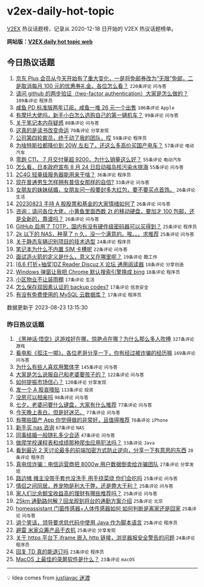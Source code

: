 # v2ex-daily-hot-topic

[V2EX](https://www.v2ex.com/) 热议话题榜，记录从 2020-12-18 日开始的 V2EX 热议话题榜单。

**网站版：[V2EX daily hot topic web](https://boojack.github.io/v2ex-daily-hot-topic-web/)**

## 今日热议话题

<!-- TODAY BEGIN -->

1. [京东 Plus 会员从今天开始有了重大变化，一是将免邮券改为“无限”免邮，二是取消每月 100 元的优惠券礼金。各位怎么看？](https://www.v2ex.com/t/967520) `220条评论` `问与答`
1. [请问 github 的两步验证（two-factor authentication）大家是怎么做的？](https://www.v2ex.com/t/967533) `109条评论` `程序员`
1. [咸鱼 PD 标准版两年订阅，咸鱼一堆 26 元一个出售](https://www.v2ex.com/t/967529) `106条评论` `Apple`
1. [有摩托大佬吗，新手小白怎么选购自己的第一辆机车？](https://www.v2ex.com/t/967543) `99条评论` `问与答`
1. [关于笔记本内存疑惑](https://www.v2ex.com/t/967525) `80条评论` `问与答`
1. [这真的是读书改变命运](https://www.v2ex.com/t/967546) `70条评论` `分享发现`
1. [公司第四轮裁员，终于动了我的团队，哎](https://www.v2ex.com/t/967605) `59条评论` `程序员`
1. [为啥特斯拉都降价到 20W 左右了，还这么多高价买国产电车？](https://www.v2ex.com/t/967704) `57条评论` `电动汽车`
1. [零跑 C11， 7 月交付量超 9200，为什么销量这么好？](https://www.v2ex.com/t/967526) `55条评论` `电动汽车`
1. [怎么看，日本政府宣布 8 月 24 日启动福岛核污染水排海](https://www.v2ex.com/t/967562) `55条评论` `问与答`
1. [2C4G 轻量级服务器能用来干啥？](https://www.v2ex.com/t/967666) `36条评论` `程序员`
1. [现在普通男生怎样拥有普信女那样的自信?](https://www.v2ex.com/t/967521) `33条评论` `问与答`
1. [女朋友的妹妹结婚，女朋友问一般要封多大红包，要不要买点首饰。](https://www.v2ex.com/t/967658) `26条评论` `生活`
1. [20230823 手持 A 股股票和基金的大家情绪如何了](https://www.v2ex.com/t/967654) `26条评论` `问与答`
1. [咨询：请问各位大佬，小黄鱼里面西数 2t 的移动硬盘，要加才 100 包邮，还是全新的，靠谱吗？](https://www.v2ex.com/t/967531) `26条评论` `问与答`
1. [GitHub 启用了 TOTP，国内有没有硬件级密码器可以买得到？](https://www.v2ex.com/t/967735) `25条评论` `程序员`
1. [2k 以下的 NAS，种草了 n 久，没一个满意的。唉。。。求推荐](https://www.v2ex.com/t/967601) `25条评论` `问与答`
1. [关于静态车辆识别项目的技术选型](https://www.v2ex.com/t/967583) `24条评论` `程序员`
1. [笔记本为什么不内置 SIM 卡槽呢](https://www.v2ex.com/t/967650) `22条评论` `问与答`
1. [面试造火箭的定义是什么，意义又在哪里呢？](https://www.v2ex.com/t/967678) `19条评论` `酷工作`
1. [[6.6 打折+抽奖]DZ Reader Discuz X 论坛 通用阅读器](https://www.v2ex.com/t/967724) `18条评论` `分享创造`
1. [Windows 弹窗让我把 Chrome 默认搜索引擎换成 bing](https://www.v2ex.com/t/967524) `18条评论` `程序员`
1. [小区物业不让装雨棚](https://www.v2ex.com/t/967695) `17条评论` `生活`
1. [怎么保存双因素认证的 backup codes?](https://www.v2ex.com/t/967618) `17条评论` `信息安全`
1. [有没有免费使用的 MySQL 云数据库？](https://www.v2ex.com/t/967544) `17条评论` `程序员`

数据更新于 2023-08-23 13:15:30

<!-- TODAY END -->

### 昨日热议话题

<!-- YESTERDAY BEGIN -->

1. [《黑神话·悟空》这游戏好在哪，惊艳点在哪？为什么那么多人吹捧](https://www.v2ex.com/t/967249) `327条评论` `游戏`
1. [看电影《孤注一掷》，各位老哥分享一下，你有经过被诈骗的经历嘛](https://www.v2ex.com/t/967294) `169条评论` `问与答`
1. [为什么有些人喜欢用繁体字](https://www.v2ex.com/t/967330) `145条评论` `问与答`
1. [大家是怎么说服自己和老婆要孩子的？](https://www.v2ex.com/t/967266) `122条评论` `问与答`
1. [如何提振市场信心？](https://www.v2ex.com/t/967352) `120条评论` `分享发现`
1. [发一个 A 股哀嚎贴](https://www.v2ex.com/t/967309) `113条评论` `投资`
1. [没房可以相亲吗](https://www.v2ex.com/t/967296) `98条评论` `问与答`
1. [七夕，老婆问要什么键盘，大家有什么推荐](https://www.v2ex.com/t/967319) `77条评论` `问与答`
1. [今天晚上表白，但是好迷茫。](https://www.v2ex.com/t/967329) `77条评论` `问与答`
1. [有哪些国产 App 你觉得做的非常好，且值得推荐](https://www.v2ex.com/t/967401) `76条评论` `iPhone`
1. [新手买 nas 咨询](https://www.v2ex.com/t/967253) `67条评论` `NAS`
1. [同事结婚一般随礼多少合适](https://www.v2ex.com/t/967396) `47条评论` `问与答`
1. [做爬学校课程表和成绩那种爬虫应用犯法吗？](https://www.v2ex.com/t/967427) `33条评论` `Java`
1. [看到最近 2 天讨论最多的前端加密方式防止逆向，分享一下有意思的东西](https://www.v2ex.com/t/967324) `28条评论` `程序员`
1. [真电信诈骗：电信运营商把 8000w 用户数据倒卖给诈骗团队](https://www.v2ex.com/t/967304) `27条评论` `分享发现`
1. [路边摊 摊主没带手套也没洗手 用手挠菜烧 你们会吃吗](https://www.v2ex.com/t/967447) `25条评论` `问与答`
1. [情侣之间同居，养宠物是利大于弊，还是弊大于利？](https://www.v2ex.com/t/967428) `25条评论` `问与答`
1. [家人们比余额宝收益高的理财有哪些推荐吗？](https://www.v2ex.com/t/967365) `25条评论` `问与答`
1. [25km 通勤路何解？回龙观到将台的通勤方案介绍](https://www.v2ex.com/t/967321) `25条评论` `北京`
1. [homeassistant 门窗传感器+人体传感器如何 如何判断是离家还是回家](https://www.v2ex.com/t/967293) `25条评论` `问与答`
1. [讲个笑话，领导要求低代码中使用 Java 作为脚本语言](https://www.v2ex.com/t/967265) `25条评论` `程序员`
1. [避雷 米家众筹产品干衣机](https://www.v2ex.com/t/967256) `25条评论` `分享发现`
1. [关于 https 平台下 iframe 嵌入 http 链接，浏览器报安全警告的问题](https://www.v2ex.com/t/967369) `24条评论` `程序员`
1. [回复 TD 真的能退订吗](https://www.v2ex.com/t/967390) `23条评论` `程序员`
1. [MacOS 上最佳的录屏软件是什么？](https://www.v2ex.com/t/967315) `23条评论` `macOS`

<!-- YESTERDAY END -->

---

💡 Idea comes from [justjavac 迷渡](https://github.com/justjavac/)
